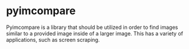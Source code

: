 # pyimcompare
Pyimcompare is a library that should be utilized in order to find images similar to a provided image inside of a larger image. This has a variety of applications, such as screen scraping.
